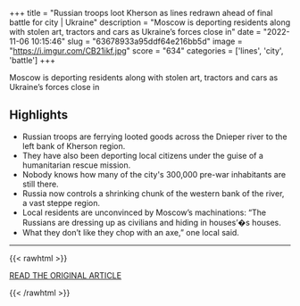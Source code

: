 +++
title = "Russian troops loot Kherson as lines redrawn ahead of final battle for city | Ukraine"
description = "Moscow is deporting residents along with stolen art, tractors and cars as Ukraine’s forces close in"
date = "2022-11-06 10:15:46"
slug = "63678933a95ddf64e216bb5d"
image = "https://i.imgur.com/CB21ikf.jpg"
score = "634"
categories = ['lines', 'city', 'battle']
+++

Moscow is deporting residents along with stolen art, tractors and cars as Ukraine’s forces close in

## Highlights

- Russian troops are ferrying looted goods across the Dnieper river to the left bank of Kherson region.
- They have also been deporting local citizens under the guise of a humanitarian rescue mission.
- Nobody knows how many of the city's 300,000 pre-war inhabitants are still there.
- Russia now controls a shrinking chunk of the western bank of the river, a vast steppe region.
- Local residents are unconvinced by Moscow’s machinations: “The Russians are dressing up as civilians and hiding in houses’�s houses.
- What they don’t like they chop with an axe,” one local said.

---

{{< rawhtml >}}
  <p class="article-category">
    <a target="_blank" href="https://www.theguardian.com/world/2022/nov/05/ukraine-russian-troops-loot-kherson-as-lines-redrawn-ahead-of-final-battle-for-city?CMP=Share_AndroidApp_Other">READ THE ORIGINAL ARTICLE</a>
  </p>
{{< /rawhtml >}}
